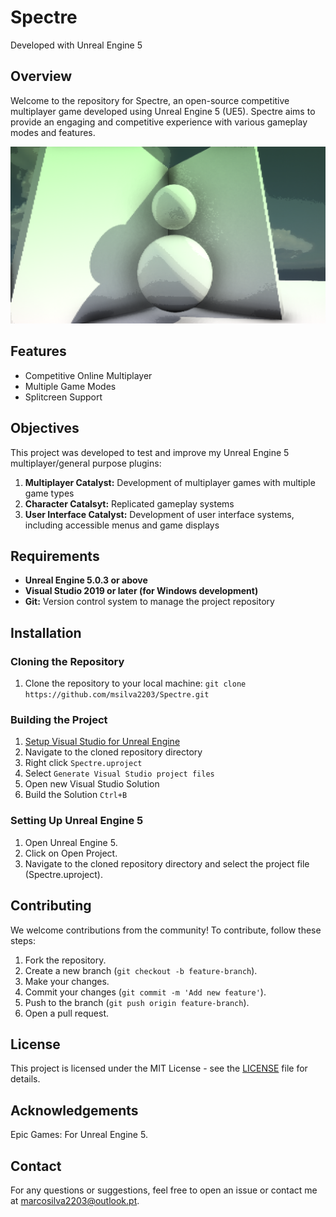 # Spectre

Developed with Unreal Engine 5

## Overview
Welcome to the repository for Spectre, an open-source competitive multiplayer game developed using Unreal Engine 5 (UE5). Spectre aims to provide an engaging and competitive experience with various gameplay modes and features.

![Spectre Preview](Assets/SpectrePreview.png)

## Features
- Competitive Online Multiplayer
- Multiple Game Modes
- Splitcreen Support

## Objectives
This project was developed to test and improve my Unreal Engine 5 multiplayer/general purpose plugins:
1. **Multiplayer Catalyst:** Development of multiplayer games with multiple game types
2. **Character Catalsyt:** Replicated gameplay systems
3. **User Interface Catalyst:** Development of user interface systems, including accessible menus and game displays

## Requirements
- **Unreal Engine 5.0.3 or above**
- **Visual Studio 2019 or later (for Windows development)**
- **Git:** Version control system to manage the project repository

## Installation

### Cloning the Repository
1. Clone the repository to your local machine: 
`git clone https://github.com/msilva2203/Spectre.git`

### Building the Project
1. [Setup Visual Studio for Unreal Engine ](https://docs.unrealengine.com/4.27/en-US/ProductionPipelines/DevelopmentSetup/VisualStudioSetup/)
2. Navigate to the cloned repository directory
3. Right click `Spectre.uproject`
4. Select `Generate Visual Studio project files`
5. Open new Visual Studio Solution
6. Build the Solution `Ctrl+B`

### Setting Up Unreal Engine 5
1. Open Unreal Engine 5.
2. Click on Open Project.
3. Navigate to the cloned repository directory and select the project file (Spectre.uproject).

## Contributing
We welcome contributions from the community! To contribute, follow these steps:

1. Fork the repository.
2. Create a new branch (`git checkout -b feature-branch`).
3. Make your changes.
3. Commit your changes (`git commit -m 'Add new feature'`).
4. Push to the branch (`git push origin feature-branch`).
5. Open a pull request.

## License
This project is licensed under the MIT License - see the [LICENSE](LICENSE.txt) file for details.

## Acknowledgements
Epic Games: For Unreal Engine 5.

## Contact
For any questions or suggestions, feel free to open an issue or contact me at marcosilva2203@outlook.pt.
